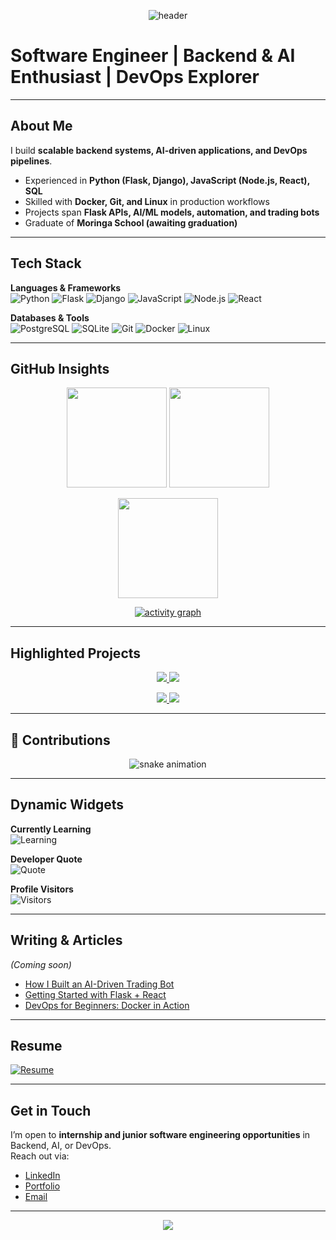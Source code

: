 <!-- Banner / Header -->
<p align="center">
  <img src="https://capsule-render.vercel.app/api?type=waving&color=0A192F&height=200&section=header&text=Kelvin%20M.%20Githinji&fontSize=40&fontColor=ffffff&animation=fadeIn&fontAlignY=35" alt="header"/>
</p>

# Software Engineer | Backend & AI Enthusiast | DevOps Explorer  

---

## About Me  
I build **scalable backend systems, AI-driven applications, and DevOps pipelines**.  
- Experienced in **Python (Flask, Django), JavaScript (Node.js, React), SQL**  
- Skilled with **Docker, Git, and Linux** in production workflows  
- Projects span **Flask APIs, AI/ML models, automation, and trading bots**  
- Graduate of **Moringa School (awaiting graduation)**  

---

## Tech Stack  

**Languages & Frameworks**  
![Python](https://img.shields.io/badge/Python-3776AB?style=for-the-badge&logo=python&logoColor=white)
![Flask](https://img.shields.io/badge/Flask-000000?style=for-the-badge&logo=flask&logoColor=white)
![Django](https://img.shields.io/badge/Django-092E20?style=for-the-badge&logo=django&logoColor=white)
![JavaScript](https://img.shields.io/badge/JavaScript-F7DF1E?style=for-the-badge&logo=javascript&logoColor=black)
![Node.js](https://img.shields.io/badge/Node.js-339933?style=for-the-badge&logo=node.js&logoColor=white)
![React](https://img.shields.io/badge/React-20232A?style=for-the-badge&logo=react&logoColor=61DAFB)

**Databases & Tools**  
![PostgreSQL](https://img.shields.io/badge/PostgreSQL-4169E1?style=for-the-badge&logo=postgresql&logoColor=white)
![SQLite](https://img.shields.io/badge/SQLite-07405E?style=for-the-badge&logo=sqlite&logoColor=white)
![Git](https://img.shields.io/badge/Git-F05032?style=for-the-badge&logo=git&logoColor=white)
![Docker](https://img.shields.io/badge/Docker-2496ED?style=for-the-badge&logo=docker&logoColor=white)
![Linux](https://img.shields.io/badge/Linux-FCC624?style=for-the-badge&logo=linux&logoColor=black)

---

## GitHub Insights  

<p align="center">
  <img src="https://github-readme-stats.vercel.app/api?username=kelmunji&show_icons=true&theme=tokyonight" height="160"/> 
  <img src="https://github-readme-stats.vercel.app/api/top-langs/?username=kelmunji&layout=compact&theme=tokyonight" height="160"/>
</p>

<p align="center">
  <img src="https://github-readme-streak-stats.herokuapp.com/?user=kelmunji&theme=tokyonight" height="160"/>
</p>

<p align="center">
  <a href="https://github.com/ashutosh00710/github-readme-activity-graph">
    <img src="https://github-readme-activity-graph.vercel.app/graph?username=kelmunji&theme=tokyo-night" alt="activity graph"/>
  </a>
</p>

---

## Highlighted Projects  

<p align="center">
  <a href="https://github.com/kelmunji/portfolio-fullstack">
    <img src="https://github-readme-stats.vercel.app/api/pin/?username=kelmunji&repo=portfolio-fullstack&theme=tokyonight" />
  </a>
  <a href="https://github.com/kelmunji/ajali-backend">
    <img src="https://github-readme-stats.vercel.app/api/pin/?username=kelmunji&repo=ajali-backend&theme=tokyonight" />
  </a>
</p>

<p align="center">
  <a href="https://github.com/kelmunji/smc-indicator">
    <img src="https://github-readme-stats.vercel.app/api/pin/?username=kelmunji&repo=smc-indicator&theme=tokyonight" />
  </a>
  <a href="https://github.com/kelmunji/trading-bots">
    <img src="https://github-readme-stats.vercel.app/api/pin/?username=kelmunji&repo=trading-bots&theme=tokyonight" />
  </a>
</p>

---

## 🐍 Contributions  

<p align="center">
  <img src="https://raw.githubusercontent.com/kelmunji/kelmunji/output/github-contribution-grid-snake.svg" alt="snake animation" />
</p>


---

## Dynamic Widgets  

**Currently Learning**  
![Learning](https://img.shields.io/badge/Currently%20Learning-DevOps%20%7C%20Kubernetes%20%7C%20AI%20Agents-blueviolet?style=for-the-badge)

**Developer Quote**  
![Quote](https://quotes-github-readme.vercel.app/api?type=horizontal&theme=tokyonight)

**Profile Visitors**  
![Visitors](https://komarev.com/ghpvc/?username=kelmunji&style=for-the-badge&color=blue)

---

## Writing & Articles  
*(Coming soon)*  
- [How I Built an AI-Driven Trading Bot](#)  
- [Getting Started with Flask + React](#)  
- [DevOps for Beginners: Docker in Action](#)  

---

## Resume  
[![Resume](https://img.shields.io/badge/Resume-Download-blue?style=for-the-badge&logo=adobeacrobatreader)](./Kelvin_Githinji_Resume.pdf)  

---

## Get in Touch  

I’m open to **internship and junior software engineering opportunities** in Backend, AI, or DevOps.  
Reach out via:  
- [LinkedIn](https://www.linkedin.com/in/kelvin-githinji-567368239/)  
- [Portfolio](https://portfolio-cecind4p3-kelmunjis-projects.vercel.app/#about)  
- [Email](mailto:githinjikelvin74@gmail.com)  

---

<p align="center">
  <img src="https://capsule-render.vercel.app/api?type=waving&color=0A192F&height=100&section=footer"/>
</p>

